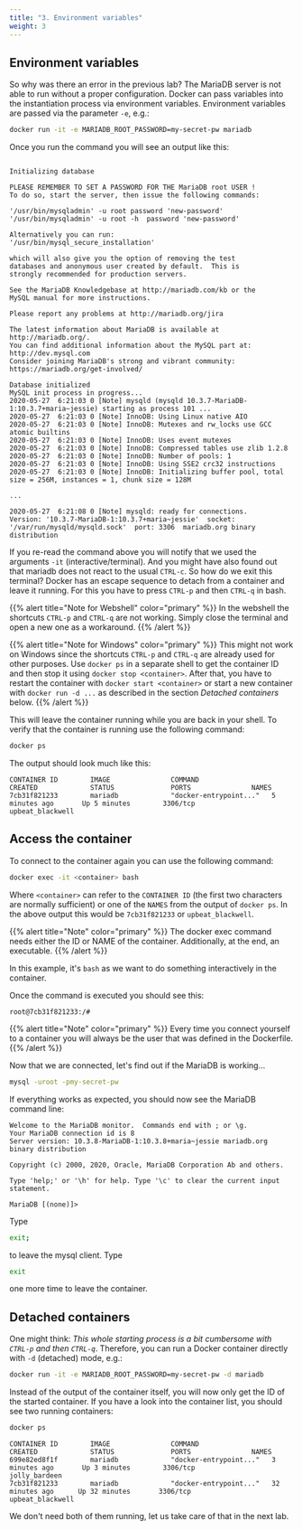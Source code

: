 ```yaml
---
title: "3. Environment variables"
weight: 3
---
```


## Environment variables

So why was there an error in the previous lab?
The MariaDB server is not able to run without a proper configuration. Docker can pass variables into the instantiation process via environment variables.
Environment variables are passed via the parameter `-e`, e.g.:

```bash
docker run -it -e MARIADB_ROOT_PASSWORD=my-secret-pw mariadb
```

Once you run the command you will see an output like this:

```

Initializing database

PLEASE REMEMBER TO SET A PASSWORD FOR THE MariaDB root USER !
To do so, start the server, then issue the following commands:

'/usr/bin/mysqladmin' -u root password 'new-password'
'/usr/bin/mysqladmin' -u root -h  password 'new-password'

Alternatively you can run:
'/usr/bin/mysql_secure_installation'

which will also give you the option of removing the test
databases and anonymous user created by default.  This is
strongly recommended for production servers.

See the MariaDB Knowledgebase at http://mariadb.com/kb or the
MySQL manual for more instructions.

Please report any problems at http://mariadb.org/jira

The latest information about MariaDB is available at http://mariadb.org/.
You can find additional information about the MySQL part at:
http://dev.mysql.com
Consider joining MariaDB's strong and vibrant community:
https://mariadb.org/get-involved/

Database initialized
MySQL init process in progress...
2020-05-27  6:21:03 0 [Note] mysqld (mysqld 10.3.7-MariaDB-1:10.3.7+maria~jessie) starting as process 101 ...
2020-05-27  6:21:03 0 [Note] InnoDB: Using Linux native AIO
2020-05-27  6:21:03 0 [Note] InnoDB: Mutexes and rw_locks use GCC atomic builtins
2020-05-27  6:21:03 0 [Note] InnoDB: Uses event mutexes
2020-05-27  6:21:03 0 [Note] InnoDB: Compressed tables use zlib 1.2.8
2020-05-27  6:21:03 0 [Note] InnoDB: Number of pools: 1
2020-05-27  6:21:03 0 [Note] InnoDB: Using SSE2 crc32 instructions
2020-05-27  6:21:03 0 [Note] InnoDB: Initializing buffer pool, total size = 256M, instances = 1, chunk size = 128M

...

2020-05-27  6:21:08 0 [Note] mysqld: ready for connections.
Version: '10.3.7-MariaDB-1:10.3.7+maria~jessie'  socket: '/var/run/mysqld/mysqld.sock'  port: 3306  mariadb.org binary distribution
```

If you re-read the command above you will notify that we used the arguments `-it` (interactive/terminal). And you might have also found out that mariadb does not react to the usual `CTRL-c`.
So how do we exit this terminal? Docker has an escape sequence to detach from a container and leave it running. For this you have to press `CTRL-p` and then `CTRL-q` in bash.

{{% alert title="Note for Webshell" color="primary" %}}
In the webshell the shortcuts `CTRL-p` and `CTRL-q` are not working. Simply close the terminal and open a new one as a workaround.
{{% /alert %}}

{{% alert title="Note for Windows" color="primary" %}}
This might not work on Windows since the shortcuts `CTRL-p` and `CTRL-q` are already used for other purposes. Use `docker ps` in a separate shell to get the container ID and then stop it using `docker stop <container>`. After that, you have to restart the container with `docker start <container>` or start a new container with `docker run -d ...` as described in the section _Detached containers_ below.
{{% /alert %}}

This will leave the container running while you are back in your shell. To verify that the container is running use the following command:

```bash
docker ps
```

The output should look much like this:

```
CONTAINER ID        IMAGE               COMMAND                  CREATED             STATUS              PORTS               NAMES
7cb31f821233        mariadb             "docker-entrypoint..."   5 minutes ago       Up 5 minutes        3306/tcp            upbeat_blackwell
```


## Access the container

To connect to the container again you can use the following command:

```bash
docker exec -it <container> bash
```

Where `<container>` can refer to the `CONTAINER ID` (the first two characters are normally sufficient) or one of the `NAMES` from the output of `docker ps`.
In the above output this would be `7cb31f821233` or `upbeat_blackwell`.

{{% alert title="Note" color="primary" %}}
The docker exec command needs either the ID or NAME of the container. Additionally, at the end, an executable.
{{% /alert %}}

In this example, it's `bash` as we want to do something interactively in the container.

Once the command is executed you should see this:

`root@7cb31f821233:/#`

{{% alert title="Note" color="primary" %}}
Every time you connect yourself to a container you will always be the user that was defined in the Dockerfile.
{{% /alert %}}

Now that we are connected, let's find out if the MariaDB is working...

```bash
mysql -uroot -pmy-secret-pw
```

If everything works as expected, you should now see the MariaDB command line:

```
Welcome to the MariaDB monitor.  Commands end with ; or \g.
Your MariaDB connection id is 8
Server version: 10.3.8-MariaDB-1:10.3.8+maria~jessie mariadb.org binary distribution

Copyright (c) 2000, 2020, Oracle, MariaDB Corporation Ab and others.

Type 'help;' or '\h' for help. Type '\c' to clear the current input statement.

MariaDB [(none)]>
```

Type

```bash
exit;
```

to leave the mysql client. Type

```bash
exit
```
one more time to leave the container.


## Detached containers

One might think: _This whole starting process is a bit cumbersome with `CTRL-p` and then `CTRL-q`_.
Therefore, you can run a Docker container directly with `-d` (detached) mode, e.g.:

```bash
docker run -it -e MARIADB_ROOT_PASSWORD=my-secret-pw -d mariadb
```

Instead of the output of the container itself, you will now only get the ID of the started container.
If you have a look into the container list, you should see two running containers:

```bash
docker ps
```

```
CONTAINER ID        IMAGE               COMMAND                  CREATED             STATUS              PORTS               NAMES
699e82ed8f1f        mariadb             "docker-entrypoint..."   3 minutes ago       Up 3 minutes        3306/tcp            jolly_bardeen
7cb31f821233        mariadb             "docker-entrypoint..."   32 minutes ago      Up 32 minutes       3306/tcp            upbeat_blackwell
```

We don't need both of them running, let us take care of that in the next lab.
